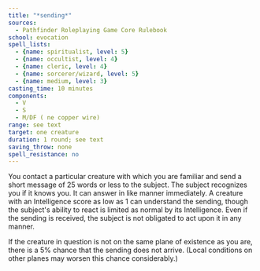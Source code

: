 ```yaml
---
title: "*sending*"
sources:
  - Pathfinder Roleplaying Game Core Rulebook
school: evocation
spell_lists:
  - {name: spiritualist, level: 5}
  - {name: occultist, level: 4}
  - {name: cleric, level: 4}
  - {name: sorcerer/wizard, level: 5}
  - {name: medium, level: 3}
casting_time: 10 minutes
components:
  - V
  - S
  - M/DF ( ne copper wire)
range: see text
target: one creature
duration: 1 round; see text
saving_throw: none
spell_resistance: no
---
```


You contact a particular creature with which you are familiar and send a short message of 25 words or less to the subject. The subject recognizes you if it knows you. It can answer in like manner immediately. A creature with an Intelligence score as low as 1 can understand the sending, though the subject's ability to react is limited as normal by its Intelligence. Even if the sending is received, the subject is not obligated to act upon it in any manner.

If the creature in question is not on the same plane of existence as you are, there is a 5% chance that the sending does not arrive. (Local conditions on other planes may worsen this chance considerably.)

